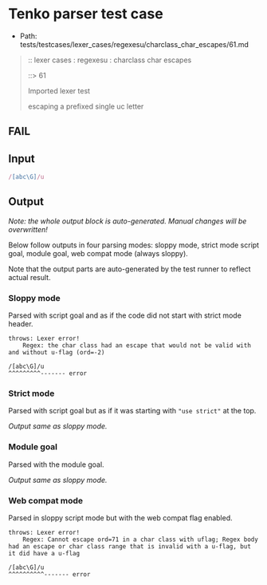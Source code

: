 # Tenko parser test case

- Path: tests/testcases/lexer_cases/regexesu/charclass_char_escapes/61.md

> :: lexer cases : regexesu : charclass char escapes
>
> ::> 61
>
> Imported lexer test
>
> escaping a prefixed single uc letter

## FAIL

## Input

`````js
/[abc\G]/u
`````

## Output

_Note: the whole output block is auto-generated. Manual changes will be overwritten!_

Below follow outputs in four parsing modes: sloppy mode, strict mode script goal, module goal, web compat mode (always sloppy).

Note that the output parts are auto-generated by the test runner to reflect actual result.

### Sloppy mode

Parsed with script goal and as if the code did not start with strict mode header.

`````
throws: Lexer error!
    Regex: the char class had an escape that would not be valid with and without u-flag (ord=-2)

/[abc\G]/u
^^^^^^^^^------- error
`````

### Strict mode

Parsed with script goal but as if it was starting with `"use strict"` at the top.

_Output same as sloppy mode._

### Module goal

Parsed with the module goal.

_Output same as sloppy mode._

### Web compat mode

Parsed in sloppy script mode but with the web compat flag enabled.

`````
throws: Lexer error!
    Regex: Cannot escape ord=71 in a char class with uflag; Regex body had an escape or char class range that is invalid with a u-flag, but it did have a u-flag

/[abc\G]/u
^^^^^^^^^^------- error
`````

